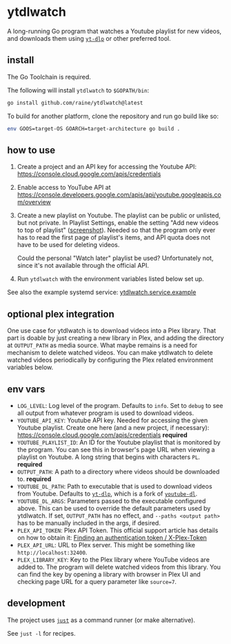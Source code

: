 # ytdlwatch

A long-running Go program that watches a Youtube playlist for new videos, and
downloads them using [`yt-dlp`][yt-dlp] or other preferred tool.

## install

The Go Toolchain is required.

The following will install `ytdlwatch` to `$GOPATH/bin`:

```sh
go install github.com/raine/ytdlwatch@latest
```

To build for another platform, clone the repository and run go build like so:

```sh
env GOOS=target-OS GOARCH=target-architecture go build .
```

## how to use

1. Create a project and an API key for accessing the Youtube API:
   https://console.cloud.google.com/apis/credentials

2. Enable access to YouTube API at
   https://console.developers.google.com/apis/api/youtube.googleapis.com/overview

3. Create a new playlist on Youtube. The playlist can be public or unlisted, but
   not private. In Playlist Settings, enable the setting "Add new videos to top
   of playlist"
   ([screenshot](https://user-images.githubusercontent.com/11027/162623093-046a8400-8438-4261-b2c5-e4517dc28be7.png)).
   Needed so that the program only ever has to read the first page of playlist's
   items, and API quota does not have to be used for deleting videos.

   Could the personal "Watch later" playlist be used? Unfortunately not, since
   it's not available through the official API.

4. Run `ytdlwatch` with the environment variables listed below set up.

See also the example systemd service:
[ytdlwatch.service.example][example-systemd-service]

## optional plex integration

One use case for ytdlwatch is to download videos into a Plex library. That part
is doable by just creating a new library in Plex, and adding the directory at
`OUTPUT_PATH` as media source. What maybe remains is a need for mechanism to
delete watched videos. You can make ytdlwatch to delete watched videos
periodically by configuring the Plex related environment variables below.

## env vars

- `LOG_LEVEL`: Log level of the program. Defaults to `info`. Set to `debug` to
  see all output from whatever program is used to download videos.
- `YOUTUBE_API_KEY`: Youtube API key. Needed for accessing the given Youtube
  playlist. Create one here (and a new project, if necessary):
  https://console.cloud.google.com/apis/credentials **required**
- `YOUTUBE_PLAYLIST_ID`: An ID for the Youtube playlist that is monitored by the
  program. You can see this in browser's page URL when viewing a playlist on
  Youtube. A long string that begins with characters `PL`. **required**
- `OUTPUT_PATH`: A path to a directory where videos should be downloaded to.
  **required**
- `YOUTUBE_DL_PATH`: Path to executable that is used to download videos from
  Youtube. Defaults to [`yt-dlp`][yt-dlp], which is a fork of
  [`youtube-dl`][youtube-dl].
- `YOUTUBE_DL_ARGS`: Parameters passed to the executable configured above. This
  can be used to override the default parameters used by ytdlwatch. If set,
  `OUTPUT_PATH` has no effect, and `--paths <output path>` has to be manually
  included in the args, if desired.
- `PLEX_API_TOKEN`: Plex API Token. This official support article has details on
  how to obtain it: [Finding an authentication token / X-Plex-Token
  ][plex-api-token]
- `PLEX_API_URL`: URL to Plex server. This might be something like
  `http://localhost:32400`.
- `PLEX_LIBRARY_KEY`: Key to the Plex library where YouTube videos are added to.
  The program will delete watched videos from this library. You can find the key
  by opening a library with browser in Plex UI and checking page URL for a query
  parameter like `source=7`.

## development

The project uses [`just`](https://github.com/casey/just) as a command runner (or
make alternative).

See `just -l` for recipes.

[yt-dlp]: https://github.com/yt-dlp/yt-dlp
[youtube-dl]: https://github.com/ytdl-org/youtube-dl
[example-systemd-service]:
  https://github.com/raine/ytdlwatch/blob/master/ytdlwatch.service.example
[plex-api-token]:
  https://support.plex.tv/articles/204059436-finding-an-authentication-token-x-plex-token/
